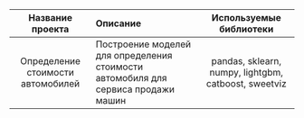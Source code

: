 | Название проекта | Описание | Используемые библиотеки|
| :--------------------:| :--------------------- |:---------------------------:|
| Определение стоимости автомобилей| Построение моделей для определения стоимости автомобиля для сервиса продажи машин |pandas, sklearn, numpy, lightgbm, catboost, sweetviz|
